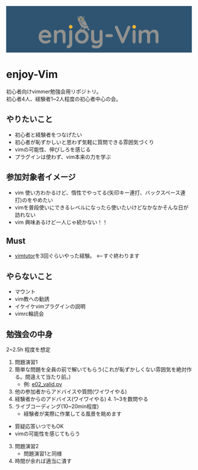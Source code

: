 <img src='design/enjoy-vim.png' width='2000'>

# enjoy-Vim
初心者向けvimmer勉強会用リポジトリ。  
初心者4人、経験者1~2人程度の初心者中心の会。  

## やりたいこと
- 初心者と経験者をつなげたい
- 初心者が恥ずかしいと思わず気軽に質問できる雰囲気づくり
- vimの可能性、伸びしろを感じる
- プラグインは使わず、vim本来の力を学ぶ

## 参加対象者イメージ
- vim 使い方わかるけど、惰性でやってる(矢印キー連打、バックスペース連打)のをやめたい
- vimを普段使いにできるレベルになったら使いたいけどなかなかそんな日が訪れない
- vim 興味あるけど一人じゃ続かない！！

## Must
- [vimtutor](https://www.superusers.jp/su-camp-door/003.html)を3回ぐらいやった経験。 <--すぐ終わります

## やらないこと
- マウント
- vim教への勧誘
- イケイケvimプラグインの説明  
- vimrc輪読会


## 勉強会の中身
2~2.5h 程度を想定

1. 問題演習1
  1. 簡単な問題を全員の前で解いてもらう(これが恥ずかしくない雰囲気を絶対作る。間違えて当たり前。)
		- 例: [e02_valid.py](https://github.com/fkubota/enjoy-vim/blob/main/enjoy/000_20200217/e02_valid.py)
  2. 他の参加者からアドバイスや質問(ワイワイやる)
  3. 経験者からのアドバイス(ワイワイやる)
	4. 1~3を数問やる
2. ライブコーディング(10~20min程度)
	- 経験者が実際に作業してる風景を眺めます
  - 質疑応答いつでもOK
  - vimの可能性を感じてもらう
3. 問題演習2
	- 問題演習1と同様
4. 時間が余れば適当に潰す

